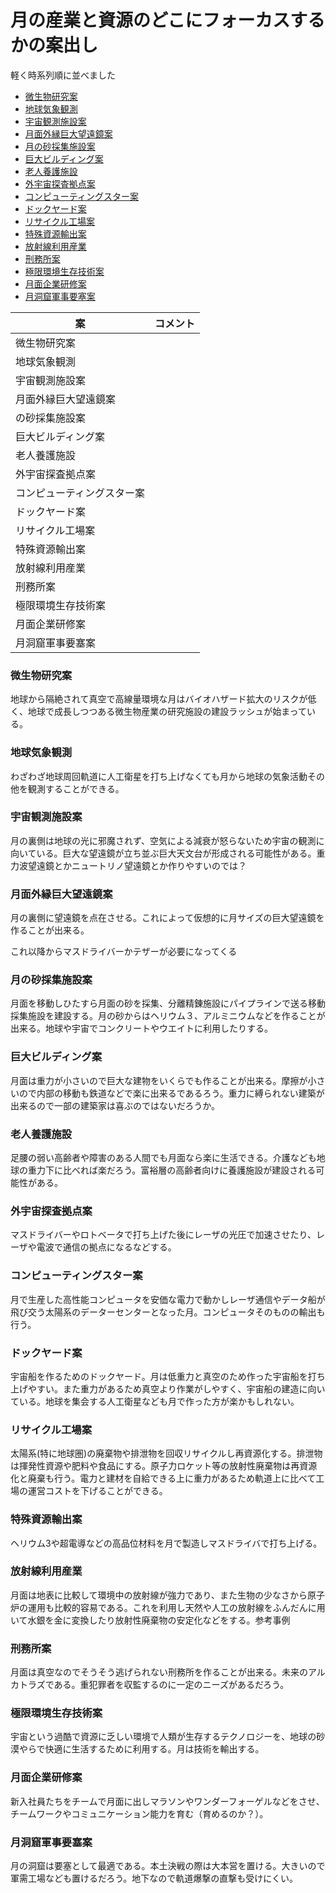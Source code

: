 # 月の産業と資源のどこにフォーカスするかの案出し
軽く時系列順に並べました

- [微生物研究案](#微生物研究案)
- [地球気象観測](#地球気象観測)
- [宇宙観測施設案](#宇宙観測施設案)
- [月面外縁巨大望遠鏡案](#月面外縁巨大望遠鏡案)
- [月の砂採集施設案](#月の砂採集施設案)
- [巨大ビルディング案](#巨大ビルディング案)
- [老人養護施設](#老人養護施設)
- [外宇宙探査拠点案](#外宇宙探査拠点案)
- [コンピューティングスター案](#コンピューティングスター案)
- [ドックヤード案](#ドックヤード案)
- [リサイクル工場案](#リサイクル工場案)
- [特殊資源輸出案](#特殊資源輸出案)
- [放射線利用産業](#放射線利用産業)
- [刑務所案](#刑務所案)
- [極限環境生存技術案](#極限環境生存技術案)
- [月面企業研修案](#月面企業研修案)
- [月洞窟軍事要塞案](#月洞窟軍事要塞案)

| 案 | コメント |
| --- | --- |
| 微生物研究案 | |
| 地球気象観測 | |
| 宇宙観測施設案 | |
| 月面外縁巨大望遠鏡案 | |
| の砂採集施設案 | |
| 巨大ビルディング案 | |
| 老人養護施設 | |
| 外宇宙探査拠点案 | |
| コンピューティングスター案 | |
| ドックヤード案 | |
| リサイクル工場案 | |
| 特殊資源輸出案 | |
| 放射線利用産業 | |
| 刑務所案 | |
| 極限環境生存技術案 | |
| 月面企業研修案 | |
| 月洞窟軍事要塞案 | |




### 微生物研究案
地球から隔絶されて真空で高線量環境な月はバイオハザード拡大のリスクが低く、地球で成長しつつある微生物産業の研究施設の建設ラッシュが始まっている。

### 地球気象観測
わざわざ地球周回軌道に人工衛星を打ち上げなくても月から地球の気象活動その他を観測することができる。

### 宇宙観測施設案
月の裏側は地球の光に邪魔されず、空気による減衰が怒らないため宇宙の観測に向いている。巨大な望遠鏡が立ち並ぶ巨大天文台が形成される可能性がある。重力波望遠鏡とかニュートリノ望遠鏡とか作りやすいのでは？

### 月面外縁巨大望遠鏡案
月の裏側に望遠鏡を点在させる。これによって仮想的に月サイズの巨大望遠鏡を作ることが出来る。


これ以降からマスドライバーかテザーが必要になってくる


### 月の砂採集施設案
月面を移動しひたすら月面の砂を採集、分離精錬施設にパイプラインで送る移動採集施設を建設する。月の砂からはヘリウム３、アルミニウムなどを作ることが出来る。地球や宇宙でコンクリートやウエイトに利用したりする。

### 巨大ビルディング案
月面は重力が小さいので巨大な建物をいくらでも作ることが出来る。摩擦が小さいので内部の移動も鉄道などで楽に出来るであるろう。重力に縛られない建築が出来るので一部の建築家は喜ぶのではないだろうか。

### 老人養護施設
足腰の弱い高齢者や障害のある人間でも月面なら楽に生活できる。介護なども地球の重力下に比べれば楽だろう。富裕層の高齢者向けに養護施設が建設される可能性がある。

### 外宇宙探査拠点案
マスドライバーやロトベータで打ち上げた後にレーザの光圧で加速させたり、レーザや電波で通信の拠点になるなどする。

### コンピューティングスター案
月で生産した高性能コンピュータを安価な電力で動かしレーザ通信やデータ船が飛び交う太陽系のデーターセンターとなった月。コンピュータそのものの輸出も行う。

### ドックヤード案
宇宙船を作るためのドックヤード。月は低重力と真空のため作った宇宙船を打ち上げやすい。また重力があるため真空より作業がしやすく、宇宙船の建造に向いている。地球を集会する人工衛星なども月で作った方が楽かもしれない。

### リサイクル工場案
太陽系(特に地球圏)の廃棄物や排泄物を回収リサイクルし再資源化する。排泄物は揮発性資源や肥料や食品にする。原子力ロケット等の放射性廃棄物は再資源化と廃棄も行う。電力と建材を自給できる上に重力があるため軌道上に比べて工場の運営コストを下げることができる。

### 特殊資源輸出案
ヘリウム3や超電導などの高品位材料を月で製造しマスドライバで打ち上げる。

### 放射線利用産業
月面は地表に比較して環境中の放射線が強力であり、また生物の少なさから原子炉の運用も比較的容易である。これを利用し天然や人工の放射線をふんだんに用いて水銀を金に変換したり放射性廃棄物の安定化などをする。参考事例

### 刑務所案
月面は真空なのでそうそう逃げられない刑務所を作ることが出来る。未来のアルカトラズである。重犯罪者を収監するのに一定のニーズがあるだろう。

### 極限環境生存技術案
宇宙という過酷で資源に乏しい環境で人類が生存するテクノロジーを、地球の砂漠やらで快適に生活するために利用する。月は技術を輸出する。

### 月面企業研修案
新入社員たちをチームで月面に出しマラソンやワンダーフォーゲルなどをさせ、チームワークやコミュニケーション能力を育む（育めるのか？）。

### 月洞窟軍事要塞案
月の洞窟は要塞として最適である。本土決戦の際は大本営を置ける。大きいので軍需工場なども置けるだろう。地下なので軌道爆撃の直撃も受けにくい。

